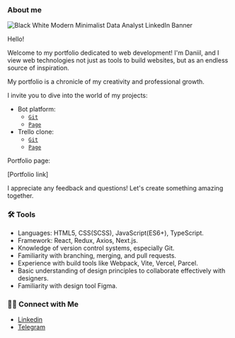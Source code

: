 ### About me

<!--
**danya543/danya543** is a ✨ _special_ ✨ repository because its `README.md` (this file) appears on your GitHub profile.


Here are some ideas to get you started:

- 🔭 I’m currently working on ...
- 🌱 I’m currently learning ...
- 👯 I’m looking to collaborate on ...
- 🤔 I’m looking for help with ...
- 💬 Ask me about ...
- 📫 How to reach me: ...
- 😄 Pronouns: ...
- ⚡ Fun fact: ...
-->
![Black   White Modern Minimalist Data Analyst LinkedIn Banner](https://github.com/danya543/danya543/assets/118297018/0202cfc0-5216-47b7-941d-8594396566c6)

Hello!

Welcome to my portfolio dedicated to web development! I'm Daniil, and I view web technologies not just as tools to build websites, but as an endless source of inspiration.

My portfolio is a chronicle of my creativity and professional growth.

I invite you to dive into the world of my projects:
- Bot platform:
  - [`Git`](https://github.com/PyDreamTeam/chat_bot_project_frontend)
  - [`Page`](https://python.twnsnd.online/home)
- Trello clone:
  - [`Git`](https://github.com/Teach-Me-Skills-Frontend/tms-98-team-2)
  - [`Page`](https://teach-me-skills-frontend.github.io/tms-98-team-2/)

Portfolio page:

[Portfolio link]



I appreciate any feedback and questions! Let's create something amazing together.

### 🛠️ Tools

- Languages: HTML5, CSS(SCSS), JavaScript(ES6+), TypeScript.
- Framework: React, Redux, Axios, Next.js.
- Knowledge of version control systems, especially Git.
- Familiarity with branching, merging, and pull requests. 
- Experience with build tools like Webpack, Vite, Vercel, Parcel.
- Basic understanding of design principles to collaborate effectively with designers.
- Familiarity with design tool Figma.


### 👋🏻 Connect with Me

- [Linkedin](www.linkedin.com/in/daniil-hiliou-91479a284)
- [Telegram](https://t.me/danuchka)

